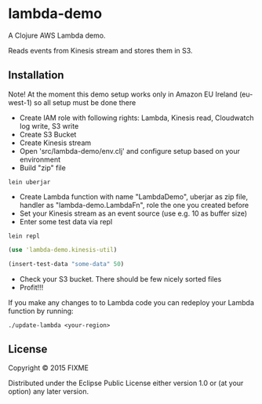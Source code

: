 # lambda-demo

A Clojure AWS Lambda demo.

Reads events from Kinesis stream and stores them in S3.

## Installation

Note! At the moment this demo setup works only in Amazon EU Ireland (eu-west-1) so all setup must be done there

* Create IAM role with following rights: Lambda, Kinesis read, Cloudwatch log write, S3 write
* Create S3 Bucket
* Create Kinesis stream
* Open 'src/lambda-demo/env.clj' and configure setup based on your environment
* Build "zip" file

```
lein uberjar
```

* Create Lambda function with name "LambdaDemo", uberjar as zip file, handler as "lambda-demo.LambdaFn", role the one you created before
* Set your Kinesis stream as an event source (use e.g. 10 as buffer size)
* Enter some test data via repl

```
lein repl
```

```clojure
(use 'lambda-demo.kinesis-util)

(insert-test-data "some-data" 50)
```

* Check your S3 bucket. There should be few nicely sorted files
* Profit!!!

If you make any changes to to Lambda code you can redeploy your Lambda function by running:

```
./update-lambda <your-region>
```

## License

Copyright © 2015 FIXME

Distributed under the Eclipse Public License either version 1.0 or (at
your option) any later version.
